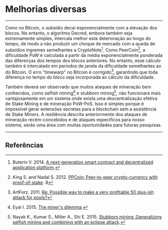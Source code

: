 # Melhorias diversas

---

Como no Bitcoin, o subsídio decai exponencialmente com a elevação dos blocos. No entanto, o algoritmo Decred, embora também seja extremamente simples, intercala melhor esta deterioração ao longo do tempo, de modo a não produzir um  choque de mercado com a queda de subsídios íngremes semelhantes a CryptoNote[^1]. Como PeerCoin[^2], a dificuldade PoW é calculada a partir da média exponencialmente ponderada das diferenças dos tempos dos blocos anteriores. No entanto, esse cálculo também é intercalado em períodos de janela da dificuldade semelhantes ao do Bitcoin. O erro "timewarp" no Bitcoin é corrigido[^3], garantindo que toda diferença no tempo do bloco seja incorporada ao cálculo da dificuldade. 

Também deverá ser observado que muitos ataques de mineração bem conhecidos, como selfish mining[^4] e stubborn mining[^5], não funcionará mais vantajosamente em um sistema onde exista uma descentralização efetiva de Stake Mining e de mineração PoW-PoS. Isso é simples porque é impossível gerar extensões secretas para a blockchain sem a assistência de Stake Miners. A resiliência descrita anteriormente dos ataques de mineração recém-concebidos e de ataques específicos para nosso sistema, serão uma área com muitas oportunidades para futuras pesquisas.

---

## <i class="fa fa-book"></i> Referências 

[^1]: Buterin V. 2014. [A next-generation smart contract and decentralized application platform](https://decred.org/research/buterin2014.pdf).
[^2]: King S. and Nadal S. 2012. [PPCoin: Peer-to-peer crypto-currency with proof-of-stake](https://decred.org/research/king2012.pdf). 8
[^3]: ArtForz. 2011. [Re: Possible way to make a very profitable 50 plus-ish attack for pools?](https://decred.org/research/artforz2011.pdf)
[^4]: Eyal I. 2015. [The miner's dilemma](https://decred.org/research/eyal2015.pdf).
[^5]: Nayak K., Kumar S., Miller A., Shi E. 2015. [Stubborn mining: Generalizing selfish mining and combining with an eclipse attack](https://decred.org/research/nayak2015.pdf).
